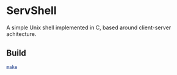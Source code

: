 # ServShell

A simple Unix shell implemented in C, based around client-server achitecture.

## Build

```bash
make

